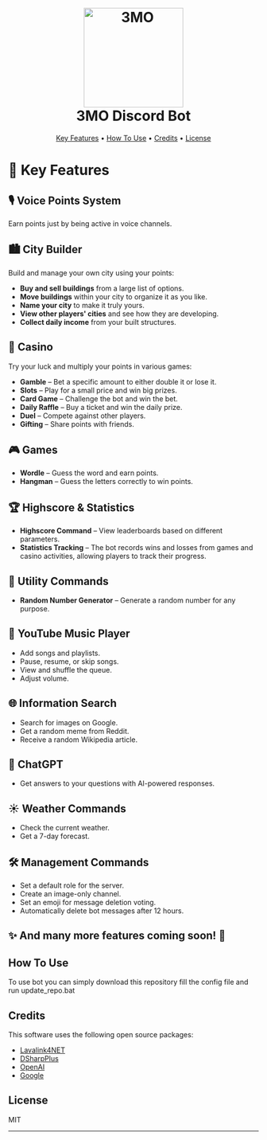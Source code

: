
<h1 align="center">
  <br>
  <img src = "https://github.com/Jhubko/3MO/assets/26922816/b038ec59-bb64-421e-bc49-38432be8eca6" alt="3MO" width="200">
  <br>
    3MO Discord Bot
  <br>
</h1>

<p align="center">
  <a href="#-key-features">Key Features</a> •
  <a href="#how-to-use">How To Use</a> •
  <a href="#credits">Credits</a> •
  <a href="#license">License</a>
</p>

# 🌟 Key Features  

## 🎙 Voice Points System  
Earn points just by being active in voice channels.  

## 🏙 City Builder  
Build and manage your own city using your points:  
- **Buy and sell buildings** from a large list of options.  
- **Move buildings** within your city to organize it as you like.  
- **Name your city** to make it truly yours.  
- **View other players' cities** and see how they are developing.  
- **Collect daily income** from your built structures.  

## 🎰 Casino  
Try your luck and multiply your points in various games:  
- **Gamble** – Bet a specific amount to either double it or lose it.  
- **Slots** – Play for a small price and win big prizes.  
- **Card Game** – Challenge the bot and win the bet.  
- **Daily Raffle** – Buy a ticket and win the daily prize.  
- **Duel** – Compete against other players.  
- **Gifting** – Share points with friends.  

## 🎮 Games  
- **Wordle** – Guess the word and earn points.  
- **Hangman** – Guess the letters correctly to win points.  

## 🏆 Highscore & Statistics  
- **Highscore Command** – View leaderboards based on different parameters.
- **Statistics Tracking** – The bot records wins and losses from games and casino activities, allowing players to track their progress.  

## 🔢 Utility Commands  
- **Random Number Generator** – Generate a random number for any purpose.  

## 🎵 YouTube Music Player  
- Add songs and playlists.  
- Pause, resume, or skip songs.  
- View and shuffle the queue.  
- Adjust volume.  

## 🌐 Information Search 
- Search for images on Google.  
- Get a random meme from Reddit.  
- Receive a random Wikipedia article.  

## 🤖 ChatGPT  
- Get answers to your questions with AI-powered responses.  

## ☀ Weather Commands  
- Check the current weather.  
- Get a 7-day forecast.  

## 🛠 Management Commands  
- Set a default role for the server.  
- Create an image-only channel.  
- Set an emoji for message deletion voting.  
- Automatically delete bot messages after 12 hours.  

## ✨ And many more features coming soon! 🚀  

## How To Use

To use bot you can simply download this repository fill the config file and run update_repo.bat

## Credits

This software uses the following open source packages:

- [Lavalink4NET](https://github.com/angelobreuer/Lavalink4NET)
- [DSharpPlus](https://github.com/DSharpPlus/DSharpPlus)
- [OpenAI](https://github.com/OkGoDoIt/OpenAI-API-dotnet)
- [Google](https://github.com/googleapis/google-api-dotnet-client)

## License

MIT

---
